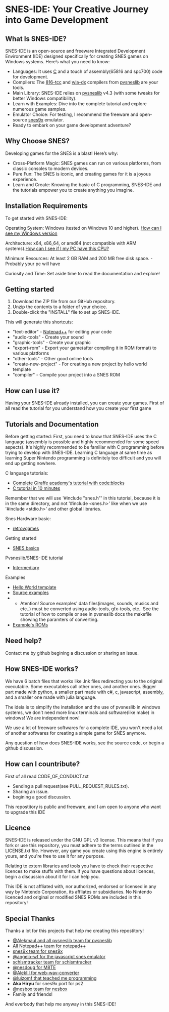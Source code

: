 # SNES-IDE: Your Creative Journey into Game Development
## What Is SNES-IDE?

SNES-IDE is an open-source and freeware Integrated Development Environment (IDE) designed specifically for creating SNES games on Windows systems. Here’s what you need to know:

- Languages: It uses [C](https://en.wikipedia.org/wiki/C_(programming_language)) and a touch of assembly(65816 and spc700) code for development.
- Compilers: The [816-tcc](https://github.com/alekmaul/tcc) and [wla-dx](https://github.com/vhelin/wla-dx) compilers from [pvsneslib](https://github.com/alekmaul/pvsneslib) are your tools.
- Main Library: SNES-IDE relies on [pvsneslib](https://github.com/alekmaul/pvsneslib) v4.3 (with some tweaks for better Windows compatibility).
- Learn with Examples: Dive into the complete tutorial and explore numerous game samples.
- Emulator Choice: For testing, I recommend the freeware and open-source [snes9x](https://github.com/snes9xgit/snes9x) emulator.
- Ready to embark on your game development adventure?

## Why Choose SNES?
Developing games for the SNES is a blast! Here’s why:

- Cross-Platform Magic: SNES games can run on various platforms, from classic consoles to modern devices.
- Pure Fun: The SNES is iconic, and creating games for it is a joyous experience.
- Learn and Create: Knowing the basic of C programming, SNES-IDE and the tutorials empower you to create anything you imagine.

## Installation Requirements

To get started with SNES-IDE:

Operating System: Windows (tested on Windows 10 and higher). [How can I see my Windows version](https://support.microsoft.com/en-us/windows/which-version-of-windows-operating-system-am-i-running-628bec99-476a-2c13-5296-9dd081cdd808)

Architecture: x64, x86_64, or amd64 (not compatible with ARM systems).[How can I see if I my PC have this CPU?](https://www.tenforums.com/tutorials/176966-how-check-if-processor-32-bit-64-bit-arm-windows-10-a.html)

Minimum Resources: At least 2 GB RAM and 200 MB free disk space. - Probably your pc will have

Curiosity and Time: Set aside time to read the documentation and explore!


## Getting started

1. Download the ZIP file from our GitHub repository.
2. Unzip the contents to a folder of your choice.
3. Double-click the "INSTALL" file to set up SNES-IDE.

This will generate this shortcuts:

- "text-editor" - [Notepad++](https://github.com/notepad-plus-plus/notepad-plus-plus) for editing your code
- "audio-tools" - Create your sound
- "graphic-tools" - Create your graphic
- "export-rom" - Export your game(after compiling it in ROM format) to various platforms
- "other-tools" - Other good online tools
- "create-new-project" - For creating a new project by hello world template
- "compiler" - Compile your project into a SNES ROM 

## How can I use it?

Having your SNES-IDE already installed, you can create your games. First of all read the tutorial for you understand how you create your first game 

## Tutorials and Documentation

Before getting started:
First, you need to know that SNES-IDE uses the C language (assembly is possible and highly recommended for some speed aspects). It's highly recommended to be familiar with C programming before trying to develop with SNES-IDE. Learning C language at same time as learning Super Nintendo programming is definitely too difficult and you will end up getting nowhere.

C language tutorials:
- [Complete Giraffe academy's tutorial with code:blocks](https://youtu.be/KJgsSFOSQv0)
- [C tutorial in 10 minutes](https://youtu.be/dTp0c41XnrQ)

Remember that we will use '#include "snes.h"' in this tutorial, because it is in the same directory, and not '#include \<snes.h\>' like when we use '#include \<stdio.h\>' and other global libraries.

Snes Hardware basic:
- [retrovgames](https://retrovgames.com/snes-hardware-explained/)

Getting started
- [SNES basics](.\docs\snes-basic\README.md)

Pvsneslib/SNES-IDE tutorial
- [Intermediary](.\docs\pvsneslib\README.md)

Examples
- [Hello World template](https://github.com/BrunoRNS/SNES-IDE/tree/main/template)
- [Source examples](https://github.com/BrunoRNS/SNES-IDE/tree/main/docs/examples)
- - Atention! Source examples' data files(images, sounds, musics and etc..) must be converted using audio-tools, gfx-tools, etc.. See the tutorial of how to compile or see in pvsneslib docs the makefile showing the paramters of converting.
- [Example's ROMs](https://github.com/BrunoRNS/SNES-IDE/tree/main/snes9x-1.62.3/Roms)

## Need help?

Contact me by github begining a discussion or sharing an issue.

## How SNES-IDE works?

We have 6 batch files that works like .lnk files redirecting you to the original executable. Some executables call other ones, and another ones. Bigger part made with python, a smaller part made with c#, c, javascript, assembly, and a smaller one made with julia language.

The ideia is to simplify the installation and the use of pvsneslib in windows systems, we don't need more linux terminals and software(like make) in windows! We are independent now!

We use a lot of freeware softwares for a complete IDE, you won't need a lot of another softwares for creating a simple game for SNES anymore.

Any question of how does SNES-IDE works, see the source code, or begin a github discussion.

## How can I countribute?

First of all read CODE_OF_CONDUCT.txt

- Sending a pull request(see PULL_REQUEST_RULES.txt).
- Sharing an issue.
- begining a good discussion.

This repostitory is public and freeware, and I am open to anyone who want to upgrade this IDE

## Licence

SNES-IDE is released under the GNU GPL v3 license. This means that if you fork or use this repository, you must adhere to the terms outlined in the LICENSE.txt file. However, any game you create using this engine is entirely yours, and you're free to use it for any purpose.

Relating to extern libraries and tools you have to check their respective licences to make stuffs with them. If you have questions about licences, begin a discussion about it for I can help you.

This IDE is not affliated with, nor authorized, endorsed or licensed in any way by Nintendo Corporation, its affliates or subsidiaries. No Nintendo licenced and original or modified SNES ROMs are included in this repository!

## Special Thanks

Thanks a lot for this projects that help me creating this repostitory!

- [@Alekmaul and all pvsneslib team for pvsneslib](https://github.com/alekmaul/pvsneslib)
- [All Notepad++ team for notepad++](https://github.com/notepad-plus-plus/notepad-plus-plus)
- [snes9x team for snes9x](https://github.com/snes9xgit/snes9x)
- [@angelo-wf for the javascript snes emulator](https://github.com/angelo-wf/SnesJs)
- [schismtracker team for schismtracker](https://github.com/schismtracker/schismtracker)
- [@nesdoug for M8TE](https://github.com/nesdoug/M8TE)
- [@AlekIII for web-wav-converter](https://github.com/AlexIII/web-wav-converter)
- [@luizomf that teached me programming](https://github.com/luizomf)
- **Aka Hiryu** for snes9x port for ps2
- [@nesbox team for nesbox](https://nesbox.com)
- Family and friends!

And everbody that help me anyway in this SNES-IDE!